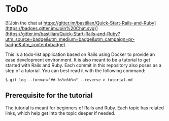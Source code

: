 # ToDo

[![Join the chat at https://gitter.im/bastilian/Quick-Start-Rails-and-Ruby](https://badges.gitter.im/Join%20Chat.svg)](https://gitter.im/bastilian/Quick-Start-Rails-and-Ruby?utm_source=badge&utm_medium=badge&utm_campaign=pr-badge&utm_content=badge)

This is a todo-list application based on Rails using Docker to provide an ease development environment.
It is also meant to be a tutorial to get started with Rails and Ruby. Each commit in this repository also poses as a step of a tutorial. You can best read it with the following command:

```
$ git log --format="## %s%n%b%n" --reverse > tutorial.md
```

## Prerequisite for the tutorial

The tutorial is meant for beginners of Rails and Ruby. Each topic has related links, which help get into the topic deeper if needed.
